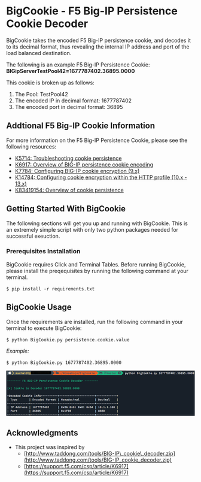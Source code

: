 # BigCookie - F5 Big-IP Persistence Cookie Decoder

BigCookie takes the encoded F5 Big-IP persistence cookie, and decodes it to its decimal format, thus revealing the internal IP address and port of the load balanced destination.

The following is an example F5 Big-IP Persistence Cookie: **BIGipServerTestPool42=1677787402.36895.0000**

This cookie is broken up as follows:

1. The Pool: TestPool42
2. The encoded IP in decimal format: 1677787402
3. The encoded port in decimal format: 36895

## Addtional F5 Big-IP Cookie Information
For more information on the F5 Big-IP Persistence Cookie, please see the following resources:

* [K5714: Troubleshooting cookie persistence
](https://support.f5.com/csp/article/K5714)
* [K6917: Overview of BIG-IP persistence cookie encoding](http://support.f5.com/kb/en-us/solutions/public/6000/900/sol6917.html)
* [K7784: Configuring BIG-IP cookie encryption (9.x)
](https://support.f5.com/csp/article/K7784)
* [K14784: Configuring cookie encryption within the HTTP profile (10.x - 13.x)
](https://support.f5.com/csp/article/K14784)
* [K83419154: Overview of cookie persistence
](https://support.f5.com/csp/article/K83419154)

## Getting Started With BigCookie
The following sections will get you up and running with BigCookie. This is an extremely simple script with only two python packages needed for successful exeuction.

### Prerequisites Installation
BigCookie requires Click and Terminal Tables. Before running BigCookie, please install the preqequisites by running the following command at your terminal.

```
$ pip install -r requirements.txt
```

## BigCookie Usage
Once the requirements are installed, run the following command in your terminal to execute BigCookie:

```
$ python BigCookie.py persistence.cookie.value
```

*Example:* 

```
$ python BigCookie.py 1677787402.36895.0000
```

![example image](screens/BigCookieExample.png)

## Acknowledgments

* This project was inspired by
	*  [http://www.taddong.com/tools/BIG-IP\_cookie\_decoder.zip](http://www.taddong.com/tools/BIG-IP_cookie_decoder.zip)
	*  [https://support.f5.com/csp/article/K6917](https://support.f5.com/csp/article/K6917)
